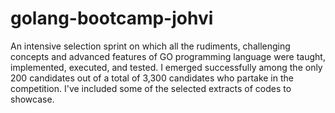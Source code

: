 # golang-bootcamp-johvi
An intensive selection sprint on which all the rudiments, challenging concepts and advanced features of GO programming language were taught, implemented, executed, and tested. I emerged successfully among the only 200 candidates out of a total of 3,300 candidates who partake in the competition. I've included some of the selected extracts of codes to showcase.
